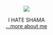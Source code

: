 
<p align="center">
<img src="https://files.catbox.moe/0186bp.png">
</p>



<p align="center">
    I HATE SHAMA
    <br> <a href="https://github.com/megatensei/xtra">...more about me</a>  
</p>    
